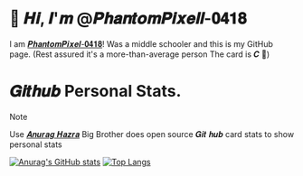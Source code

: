 # 👋 𝑯𝒊, 𝑰'𝒎 @𝑷𝒉𝒂𝒏𝒕𝒐𝒎𝑷𝒊𝒙𝒆𝒍𝒍-𝟎𝟒𝟏𝟖

I am [𝑷𝒉𝒂𝒏𝒕𝒐𝒎𝑷𝒊𝒙𝒆𝒍-𝟎𝟒𝟏𝟖](https://github.com/PhantomPixel-0418 )! Was a middle schooler and this is my GitHub page. (Rest assured it's a more-than-average person The card is 𝑪 🫠)

# 𝑮𝒊𝒕𝒉𝒖𝒃 Personal Stats.

> [!Note]
> Use [𝑨𝒏𝒖𝒓𝒂𝒈 𝑯𝒂𝒛𝒓𝒂](https://github.com/anuraghazra/github-readme-stats) Big Brother does open source 𝑮𝒊𝒕 𝒉𝒖𝒃 card stats to show personal stats

[![Anurag's GitHub stats](https://github-readme-stats.vercel.app/api?username=PhantomPixel-0418)](https://github.com/anuraghazra/github-readme-stats&show_icons=true)
[![Top Langs](https://github-readme-stats.vercel.app/api/top-langs/?username=anuraghazra&layout=compact)](https://github.com/anuraghazra/github-readme-stats)
